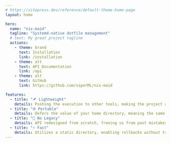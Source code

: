 ```yaml
---
# https://vitepress.dev/reference/default-theme-home-page
layout: home

hero:
  name: "nix-maid"
  tagline: "Systemd-native dotfile management"
  # text: My great project tagline
  actions:
    - theme: brand
      text: Installation
      link: /installation
    - theme: alt
      text: API Documentation
      link: /api
    - theme: alt
      text: GitHub
      link: https://github.com/viperML/nix-maid

features:
  - title: "🪶 Lightweight"
    details: Pushing the execution to other tools, making the project almost a pure-nix library.
  - title: "🌐 Portable"
    details: Defers the value of your home directory, meaning the same configuration can be used with different users.
  - title: "🚫 No Legacy"
    details: API redesigned from scratch, freeing us from past mistakes like `mkOutOfStoreSymlink`
  - title: "⚡ Fast"
    details: Utilizes a static directory, enabling rollbacks without traversing your entire home or diffing profiles.
---
```


<!--@include: ./readme.md-->

<style>
.VPContent.is-home {
  background: radial-gradient(circle at 90% 50%, #232a3a 30%, var(--vp-c-bg) 40%);
  min-height: 100vh;
}

.VPHide {
  display: none;
}
</style>
